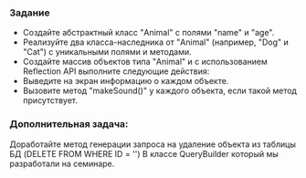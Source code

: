 ### Задание
* Создайте абстрактный класс "Animal" с полями "name" и "age".
* Реализуйте два класса-наследника от "Animal" (например, "Dog" и "Cat") с уникальными полями и методами.
* Создайте массив объектов типа "Animal" и с использованием Reflection API выполните следующие действия:
* Выведите на экран информацию о каждом объекте.
* Вызовите метод "makeSound()" у каждого объекта, если такой метод присутствует.

### Дополнительная задача:

Доработайте метод генерации запроса на удаление объекта из таблицы БД (DELETE FROM <Table> WHERE ID = '<id>')
В классе QueryBuilder который мы разработали на семинаре.